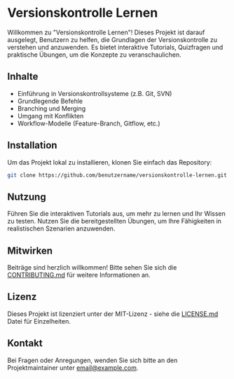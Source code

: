 # Versionskontrolle Lernen

Willkommen zu "Versionskontrolle Lernen"! Dieses Projekt ist darauf ausgelegt, Benutzern zu helfen, die Grundlagen der Versionskontrolle zu verstehen und anzuwenden. Es bietet interaktive Tutorials, Quizfragen und praktische Übungen, um die Konzepte zu veranschaulichen.

## Inhalte
- Einführung in Versionskontrollsysteme (z.B. Git, SVN)
- Grundlegende Befehle
- Branching und Merging
- Umgang mit Konflikten
- Workflow-Modelle (Feature-Branch, Gitflow, etc.)

## Installation
Um das Projekt lokal zu installieren, klonen Sie einfach das Repository:

```bash
git clone https://github.com/benutzername/versionskontrolle-lernen.git
```

## Nutzung
Führen Sie die interaktiven Tutorials aus, um mehr zu lernen und Ihr Wissen zu testen. Nutzen Sie die bereitgestellten Übungen, um Ihre Fähigkeiten in realistischen Szenarien anzuwenden.

## Mitwirken
Beiträge sind herzlich willkommen! Bitte sehen Sie sich die [CONTRIBUTING.md](CONTRIBUTING.md) für weitere Informationen an.

## Lizenz
Dieses Projekt ist lizenziert unter der MIT-Lizenz - siehe die [LICENSE.md](LICENSE.md) Datei für Einzelheiten.

## Kontakt
Bei Fragen oder Anregungen, wenden Sie sich bitte an den Projektmaintainer unter email@example.com.